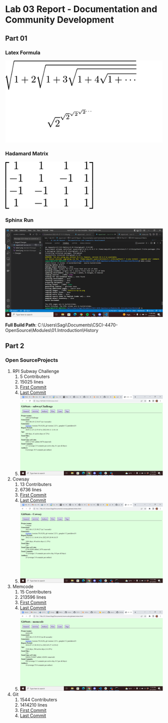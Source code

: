 # Lab 03 Report - Documentation and Community Development

## Part 01

### Latex Formula

<img alt="alt_text" src="images/latex1.png" />

### Hadamard Matrix

<img alt="alt_text" src="images/latex2.png" />

### Sphinx Run

<img alt="alt_text" src="images/sphinx.png" />

**Full Build Path**: C:\Users\Sagi\Documents\CSCI-4470-OpenSource\Modules\01.Introduction\History

## Part 2

### Open SourceProjects

1. RPI Subway Challenge
    1. 5 Contributers
    2. 15025 lines
    3. [First Commit](https://github.com/RPI-Subway-Challenge/subwayChallenge/commit/c96f8e09c067c0d5a69d36a03fa1db942297016c)
    4. [Last Commit](https://github.com/RPI-Subway-Challenge/subwayChallenge/commit/f9c699c734cd109ad947fd1ba235a28431210658)
    5. <img alt="alt_text" src="images/scGitStats.png" />
2. Cowsay
    1. 13 Contributers
    2. 6736 lines
    3. [First Commit](https://github.com/piuccio/cowsay/commit/f7907921e8ca1d7f6747dffa440c804a614c8e62)
    4. [Last Commit](https://github.com/piuccio/cowsay/commit/c1b231773cae82653b5c785f78592ba4d53ef6e6)
    5. <img alt="alt_text" src="images/csGitStats.png" />
3. Memcode
    1. 15 Contributers
    2. 213596 lines
    3. [First Commit](https://github.com/lakesare/memcode/commit/c44034e2b47da6668289f076f004984fd7259a61)
    4. [Last Commit](https://github.com/lakesare/memcode/commit/cf76e63ce7feb637f4533a85da16f4275e162eef)
    5. <img alt="alt_text" src="images/mcGitStats.png" />
4. Git
    1. 1544 Contributers
    2. 1414210 lines
    3. [First Commit](https://github.com/git/git/commit/e83c5163316f89bfbde7d9ab23ca2e25604af290)
    4. [Last Commit](https://github.com/git/git/commit/5699ec1b0aec51b9e9ba5a2785f65970c5a95d84)
